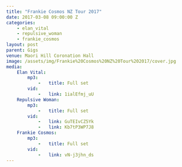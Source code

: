 ```yaml
---
title: "Frankie Cosmos NZ Tour 2017"
date: 2017-03-08 09:00:00 Z
categories:
    - elan_vital
    - repulsive_woman
    - frankie_cosmos
layout: post
parent: Gigs
venue: Maori Hill Coronation Hall
image: /assets/img/Frankie%20Cosmos%20NZ%20Tour%202017/cover.jpg
media:
    Elan Vital:
        mp3:
            -   title: Full set
        vid:
            -   link: 1ialEfmj_uU
    Repulsive Woman:
        mp3:
            -   title: Full set
        vid:
            -   link: GuTEIvCZ5Yk
            -   link: Kb7tP3WP7J8
    Frankie Cosmos:
        mp3:
            -   title: Full set
        vid:
            -   link: vN-j3jhn_ds
---
```


